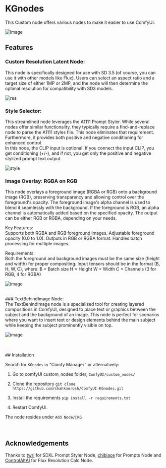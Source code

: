 # KGnodes

This Custom node offers various nodes to make it easier to use ComfyUI.


![image](https://github.com/user-attachments/assets/7887ddcf-43cd-4f83-9fd9-2ed04a6c9d2b)


## Features

### Custom Resolution Latent Node: <br>
This node is specifically designed for use with SD 3.5 (of course, you can use it with other models like Flux). Users can select an aspect ratio and a target size of either 1MP or 2MP, and the node will then determine the optimal resolution for compatibility with SD3 models.

![res](https://github.com/user-attachments/assets/df2e5f8c-94c7-41b9-b5d6-58c467dad866)




### Style Selector: <br>
This streamlined node leverages the A1111 Prompt Styler. While several nodes offer similar functionality, they typically require a find-and-replace node to parse the A1111 styles file. This node eliminates that requirement. Furthermore, it provides both positive and negative conditioning for enhanced control.<br>
In this node, the CLIP input is optional. If you connect the input CLIP, you get conditioning (+/-), and if not, you get only the positive and negative stylized prompt text output.

![style](https://github.com/user-attachments/assets/46e76753-cc46-460f-b5c9-3f3e3882739a)




### Image Overlay: RGBA on RGB <br>
This node overlays a foreground image (RGBA or RGB) onto a background image (RGB), preserving transparency and allowing control over the foreground's opacity. The foreground image's alpha channel is used to blend it seamlessly with the background. If the foreground is RGB, an alpha channel is automatically added based on the specified opacity. The output can be either RGB or RGBA, depending on your needs.

Key Features:<br>
Supports both RGBA and RGB foreground images.
Adjustable foreground opacity (0.0 to 1.0).
Outputs in RGB or RGBA format.
Handles batch processing for multiple images.

Requirements:<br>
Both the foreground and background images must be the same size (height and width) for proper compositing.
Input tensors should be in the format (B, H, W, C), where:
B = Batch size
H = Height
W = Width
C = Channels (3 for RGB, 4 for RGBA)

![image](https://github.com/user-attachments/assets/33e1acf7-e3df-442b-9155-b998865dc987)

<br>
### TextBehindImage Node: <br>
The TextBehindImage node is a specialized tool for creating layered compositions in ComfyUI, designed to place text or graphics between the subject and the background of an image. This node is perfect for scenarios where you want to insert text or design elements behind the main subject while keeping the subject prominently visible on top.
<br>


![image](https://github.com/user-attachments/assets/9870bae3-8bc3-4314-9c91-57638ea0f7b1)

<br>
<br>
## Installation

Search for `KGnodes` in "Comfy Manager" or alternatively:

1. Go to comfyUI custom_nodes folder, `ComfyUI/custom_nodes/`
   
2. Clone the repository `git clone https://github.com/shahkoorosh/ComfyUI-KGnodes.git`

3. Install the requirements `pip install -r requirements.txt`

4. Restart ComfyUI.

The node resides under `Add Node/🎨KG`
<br>
<br>
<br>

## Acknowledgements
Thanks to [twri](https://github.com/twri/sdxl_prompt_styler) for SDXL Prompt Styler Node, [chibiace](https://github.com/chibiace/ComfyUI-Chibi-Nodes) for Prompts Node and [ControlAltAI](https://github.com/gseth/ControlAltAI-Nodes) for Flux Resolution Calc Node.



